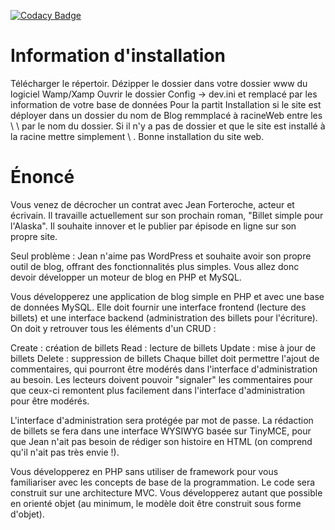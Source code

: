 [![Codacy Badge](https://api.codacy.com/project/badge/Grade/5c29e424d35b47d78307aaf02605c187)](https://www.codacy.com/app/Etheram68/Blog?utm_source=github.com&amp;utm_medium=referral&amp;utm_content=Etheram68/Blog&amp;utm_campaign=Badge_Grade)
# Information d'installation
Télécharger le répertoir.
Dézipper le dossier dans votre dossier www du logiciel Wamp/Xamp
Ouvrir le dossier Config -> dev.ini et remplacé par les information de votre base de données
Pour la partit Installation si le site est déployer dans un dossier du nom de Blog remmplacé à racineWeb entre les \ \ par le nom du dossier.
Si il n'y a pas de dossier et que le site est installé à la racine mettre simplement \ .
Bonne installation du site web.

# Énoncé
Vous venez de décrocher un contrat avec Jean Forteroche, acteur et écrivain. Il travaille actuellement sur son prochain roman, "Billet simple pour l'Alaska". Il souhaite innover et le publier par épisode en ligne sur son propre site.

Seul problème : Jean n'aime pas WordPress et souhaite avoir son propre outil de blog, offrant des fonctionnalités plus simples. Vous allez donc devoir développer un moteur de blog en PHP et MySQL.

Vous développerez une application de blog simple en PHP et avec une base de données MySQL. Elle doit fournir une interface frontend (lecture des billets) et une interface backend (administration des billets pour l'écriture). On doit y retrouver tous les éléments d'un CRUD :

Create : création de billets
Read : lecture de billets
Update : mise à jour de billets
Delete : suppression de billets
Chaque billet doit permettre l'ajout de commentaires, qui pourront être modérés dans l'interface d'administration au besoin.
Les lecteurs doivent pouvoir "signaler" les commentaires pour que ceux-ci remontent plus facilement dans l'interface d'administration pour être modérés.

L'interface d'administration sera protégée par mot de passe. La rédaction de billets se fera dans une interface WYSIWYG basée sur TinyMCE, pour que Jean n'ait pas besoin de rédiger son histoire en HTML (on comprend qu'il n'ait pas très envie !).

Vous développerez en PHP sans utiliser de framework pour vous familiariser avec les concepts de base de la programmation. Le code sera construit sur une architecture MVC. Vous développerez autant que possible en orienté objet (au minimum, le modèle doit être construit sous forme d'objet).
